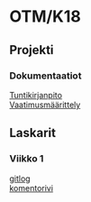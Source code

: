 # OTM/K18
## Projekti
### Dokumentaatiot
[Tuntikirjanpito](https://github.com/jjjjm/otm-harjoitustyo/blob/master/dokumentaatio/tuntikirjanpito.md)  
[Vaatimusmäärittely](https://github.com/jjjjm/otm-harjoitustyo/blob/master/dokumentaatio/vaatimusmaarittely.md)
## Laskarit
### Viikko 1
[gitlog](https://github.com/jjjjm/otm-harjoitustyo/blob/master/laskarit/viikko1/gitlog.txt)  
[komentorivi](https://github.com/jjjjm/otm-harjoitustyo/blob/master/laskarit/viikko1/komentorivi.txt)

